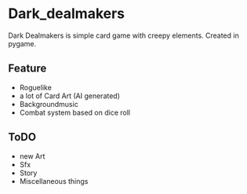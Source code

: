 # Dark_dealmakers
 
Dark Dealmakers is simple card game with creepy elements.
Created in pygame.

## Feature

- Roguelike
- a lot of Card Art (AI generated)
- Backgroundmusic
- Combat system based on dice roll

## ToDO

- new Art
- Sfx
- Story
- Miscellaneous things